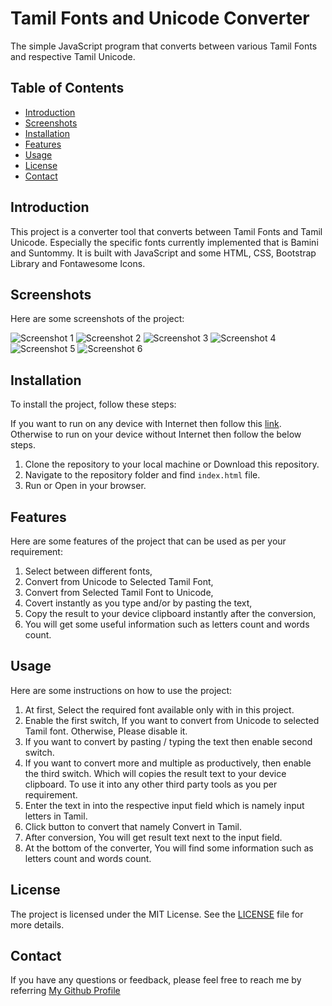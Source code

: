 # Tamil Fonts and Unicode Converter

The simple JavaScript program that converts between various Tamil Fonts and respective Tamil Unicode. 

## Table of Contents

* [Introduction](#introduction)
* [Screenshots](#screenshots)
* [Installation](#installation)
* [Features](#features)
* [Usage](#usage)
* [License](#license)
* [Contact](#contact)

## Introduction

This project is a converter tool that converts between Tamil Fonts and Tamil Unicode. Especially the specific fonts currently implemented that is Bamini and Suntommy. It is built with JavaScript and some HTML, CSS, Bootstrap Library and Fontawesome Icons.

## Screenshots

Here are some screenshots of the project:

![Screenshot 1](../master/docs/screenshot1.jpg)
![Screenshot 2](../master/docs/screenshot2.jpg)
![Screenshot 3](../master/docs/screenshot3.jpg)
![Screenshot 4](../master/docs/screenshot4.jpg)
![Screenshot 5](../master/docs/screenshot5.jpg)
![Screenshot 6](../master/docs/screenshot6.jpg)

## Installation

To install the project, follow these steps:

If you want to run on any device with Internet then follow this [link](https://arathinai.blogspot.com/p/tamil-font-and-unicode-converter.html).
Otherwise to run on your device without Internet then follow the below steps.

1. Clone the repository to your local machine or Download this repository.
2. Navigate to the repository folder and find `index.html` file.
3. Run or Open in your browser.

## Features

Here are some features of the project that can be used as per your requirement:

1. Select between different fonts,
2. Convert from Unicode to Selected Tamil Font,
3. Convert from Selected Tamil Font to Unicode,
4. Covert instantly as you type and/or by pasting the text,
5. Copy the result to your device clipboard instantly after the conversion,
6. You will get some useful information such as letters count and words count.

## Usage

Here are some instructions on how to use the project:

1. At first, Select the required font available only with in this project.
2. Enable the first switch, If you want to convert from Unicode to selected Tamil font. Otherwise, Please disable it. 
3. If you want to convert by pasting / typing the text then enable second switch. 
4. If you want to convert more and multiple as productively, then enable the third switch. Which will copies the result text to your device clipboard. To use it into any other third party tools as you per requirement.
5. Enter the text in into the respective input field which is namely input letters in Tamil.
6. Click button to convert that namely Convert in Tamil.
7. After conversion, You will get result text next to the input field.
8. At the bottom of the converter, You will find some information such as letters count and words count.

## License

The project is licensed under the MIT License. See the [LICENSE](LICENSE.md) file for more details.

## Contact

If you have any questions or feedback, please feel free to reach me by referring [My Github Profile](https://github.com/ag-sanjjeev/)
